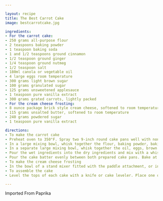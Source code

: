 ```yaml
---

layout: recipe
title: The Best Carrot Cake
image: bestcarrotcake.jpg

ingredients:
- For the carrot cake: 
- 250 grams all-purpose flour
- 2 teaspoons baking powder
- 1 teaspoon baking soda
- 1 and 1/2 teaspoons ground cinnamon
- 1/2 teaspoon ground ginger
- 1/4 teaspoon ground nutmeg
- 1/2 teaspoon salt
- 180ml canola or vegetable oil
- 4 large eggs room temperature
- 300 grams light brown sugar
- 100 grams granulated sugar
- 125 grams unsweetened applesauce
- 1 teaspoon pure vanilla extract
- 300 grams grated carrots, lightly packed
- For the cream cheese frosting:
- 8 ounce package brick style cream cheese, softened to room temperature
- 115 grams unsalted butter, softened to room temperature
- 240 grams powdered sugar
- 1 teaspoon pure vanilla extract

directions:
- To make the carrot cake
- Preheat oven to 350°F. Spray two 9-inch round cake pans well with non stick cooking spray (you can also line the bottom of each pan with parchment paper for easier removal) and set aside.
- In a large mixing bowl, whisk together the flour, baking powder, baking soda, cinnamon, ginger, nutmeg, and salt until well combined. Set aside.
- In a separate large mixing bowl, whisk together the oil, eggs, brown sugar, granulated sugar, applesauce, and vanilla extract until fully combined. Add the grated carrots into the wet ingredients and mix until well combined.
- Pour the wet ingredients into the dry ingredients and mix with a whisk or rubber spatula until just combined, making sure not to over mix the batter.
- Pour the cake batter evenly between both prepared cake pans. Bake at 350°F for 30-35 minutes or until the tops of the cakes are set and a toothpick inserted into the center of each one comes out clean. Remove from the oven, transfer to a wire rack, and allow to cool in the pans for about 20-25 minutes. Once the cakes have cooled, remove from the pans and return the cakes to the wire rack to finish cooling.
- To make the cream cheese frosting
- In the bowl of a stand mixer fitted with the paddle attachment, or in a large mixing bowl using a hand-held mixer, beat the cream cheese until smooth. Add the butter and mix for about 30 seconds-1 minute until well combined and smooth. Add in the powdered sugar and vanilla extract and continue mixing until fully combined, scraping down the sides of the bowl as needed.
- To assemble the cake
- Level the tops of each cake with a knife or cake leveler. Place one of the cakes on a cake stand, top with a little over 1/2 cup of the frosting, and smooth it out into one even layer. Place the other cake on top and use the remaining frosting to frost the top and sides of the cake. Top with pecans or other toppings of choice if desired.

---
```

Imported From Paprika